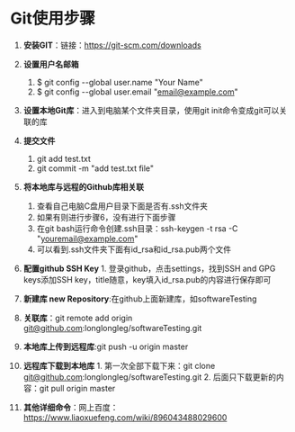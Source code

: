 # Git使用步骤 #
1. **安装GIT**：链接：https://git-scm.com/downloads

2. **设置用户名邮箱**
	1. $ git config --global user.name "Your Name"
	2. $ git config --global user.email "email@example.com"
	
3. **设置本地Git库**：进入到电脑某个文件夹目录，使用git init命令变成git可以关联的库
4. **提交文件**
	1. git add test.txt
	2. git commit -m "add test.txt file"
	
5.  **将本地库与远程的Github库相关联**
	1.  查看自己电脑C盘用户目录下面是否有.ssh文件夹
	2.  如果有则进行步骤6，没有进行下面步骤
	3.  在git bash运行命令创建.ssh目录：ssh-keygen -t rsa -C "youremail@example.com"
	4.  可以看到.ssh文件夹下面有id_rsa和id_rsa.pub两个文件
6.   **配置github SSH Key**
	1.   登录github，点击settings，找到SSH and GPG keys添加SSH key，title随意，key填入id_rsa.pub的内容进行保存即可
	  
7.   **新建库 new Repository**:在github上面新建库，如softwareTesting

8.   **关联库**：git remote add origin git@github.com:longlongleg/softwareTesting.git

9.   **本地库上传到远程库**:git push -u origin master

10.   **远程库下载到本地库**
	1.   第一次全部下载下来：git clone git@github.com:longlongleg/softwareTesting.git
	2.   后面只下载更新的内容：git pull origin master
	
11.   **其他详细命令**：网上百度：https://www.liaoxuefeng.com/wiki/896043488029600

	
